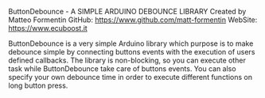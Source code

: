 ButtonDebounce - A SIMPLE ARDUINO DEBOUNCE LIBRARY
Created by Matteo Formentin
GitHub: https://www.github.com/matt-formentin
WebSite: https://www.ecuboost.it

ButtonDebounce is a very simple Arduino library which purpose is to make debounce simple by connecting buttons events with the execution of users defined callbacks. The library is non-blocking, so you can execute other task while ButtonDebounce take care of buttons events. You can also specify your own debounce time in order to execute different functions on long button press.




